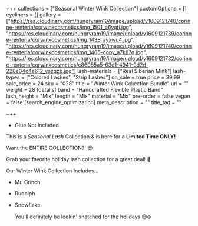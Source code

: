 +++
collections = ["Seasonal Winter Wink Collection"]
customOptions = []
eyeliners = []
gallery = ["https://res.cloudinary.com/hungryram19/image/upload/v1609121740/corinne-renteria/corwinkcosmetics/img_1501_o6yqti.jpg", "https://res.cloudinary.com/hungryram19/image/upload/v1609121739/corinne-renteria/corwinkcosmetics/img_1438_ayxwu4.jpg", "https://res.cloudinary.com/hungryram19/image/upload/v1609121740/corinne-renteria/corwinkcosmetics/img_1465-copy_a7k87q.jpg", "https://res.cloudinary.com/hungryram19/image/upload/v1609121732/corinne-renteria/corwinkcosmetics/c86955a5-63d1-4941-9d2d-220e04c4e612_vszgzb.jpg"]
lash-materials = ["Real Siberian Mink"]
lash-types = ["Colored Lashes", "Strip Lashes"]
on_sale = true
price = 39.99
sale_price = 24
sku = "028"
title = "Winter Wink Collection Bundle"
url = ""
weight = 28
[details]
band = "Handcrafted Flexible Plastic Band"
lash_height = "Mix"
length = "Mix"
material = "Mix"
pre-order = false
vegan = false
[search_engine_optimization]
meta_description = ""
title_tag = ""

+++
* Glue Not Included

This is a _Seasonal Lash_ Collection & is here for a **Limited Time ONLY!**

Want the ENTIRE COLLECTION?! 😍

Grab your favorite holiday lash collection for a great deal! 🎄

Our Winter Wink Collection Includes...

* Mr. Grinch
* Rudolph
* Snowflake

  You'll definitely be lookin' snatched for the holidays 😉❄️